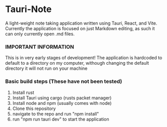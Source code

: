 # Tauri-Note
A light-weight note taking application written using Tauri, React, and Vite.
Currently the application is focused on just Markdown editing, as such it can only currently open .md files.

### IMPORTANT INFORMATION
This is in very early stages of development!
The application is hardcoded to default to a directory on my computer, withough changing the default directory it will not run on your machine 


### Basic build steps (These have not been tested)
1. Install rust 
2. Install Tauri using cargo (rusts packet manager) 
3. Install node and npm (usually comes with node)
4. Clone this repository 
5. navigate to the repo and run "npm install"
6. run "npm run tauri dev" to start the application
